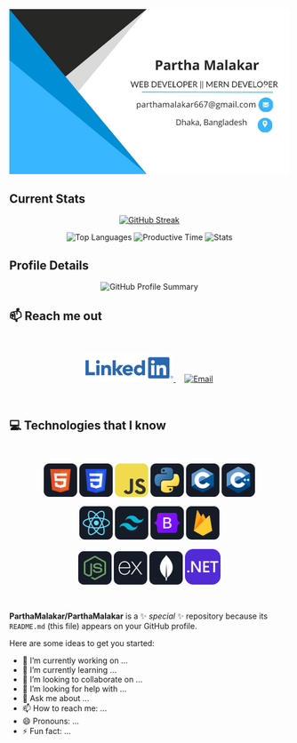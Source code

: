 <a href="https://www.linkedin.com/in/partha-malakar-ba1350247/">
<img src="https://raw.githubusercontent.com/ParthaMalakar/ParthaMalakar/main/images/1.jpg" />
</a>

## Current Stats
<p align="center">
<a  href="https://git.io/streak-stats"><img src="https://github-readme-streak-stats.herokuapp.com?user=ParthaMalakar" alt="GitHub Streak" /></a>
</p>

<p align="center">
<img src="http://github-profile-summary-cards.vercel.app/api/cards/repos-per-language?username=ParthaMalakar&theme=default" alt="Top Languages" width="250" /> <img src="http://github-profile-summary-cards.vercel.app/api/cards/productive-time?username=ParthaMalakar&theme=default&utcOffset=8" alt="Productive Time" width="250" /> <img src="http://github-profile-summary-cards.vercel.app/api/cards/stats?username=ParthaMalakar&theme=default" alt="Stats" width="250" />
</p>

## Profile Details

<p align="center">
  <img src="http://github-profile-summary-cards.vercel.app/api/cards/profile-details?username=ParthaMalakar&theme=default" alt="GitHub Profile Summary" />
</p>

## :mailbox: Reach me out

<br />

<p align="center">
  <a href="https://www.linkedin.com/in/partha-malakar-ba1350247/">
    <img height="50" src="https://raw.githubusercontent.com/ParthaMalakar/ParthaMalakar/main/images/linkedin%20(1).png" alt="LinkedIn" />
  </a>&nbsp;&nbsp;&nbsp;
  <a href="mailto:parthamalakar667@gmail.com">
    <img height="50" src="https://encrypted-tbn0.gstatic.com/images?q=tbn:ANd9GcQ6g-BP6Q89DmnjLqj0yWYSFnO21_1vCaiIvQ&us" alt="Email" />
  </a>
</p>


<br />

## :computer: Technologies that I know

<br>
<p align="center">
<img src="https://raw.githubusercontent.com/ParthaMalakar/ParthaMalakar/main/images/icons/HTML.png"/>
<img src="https://raw.githubusercontent.com/ParthaMalakar/ParthaMalakar/main/images/icons/css.png"/>
<img src="https://raw.githubusercontent.com/ParthaMalakar/ParthaMalakar/main/images/icons/JavaScript.png"/>
<img src="https://raw.githubusercontent.com/ParthaMalakar/ParthaMalakar/main/images/icons/python.png"/>
<img src="https://raw.githubusercontent.com/ParthaMalakar/ParthaMalakar/main/images/icons/c.png"/>
<img src="https://raw.githubusercontent.com/ParthaMalakar/ParthaMalakar/main/images/icons/cpp.png"/>
</p>
<p align="center">
<img src="https://raw.githubusercontent.com/ParthaMalakar/ParthaMalakar/main/images/icons/react.png"/>
<img src="https://raw.githubusercontent.com/ParthaMalakar/ParthaMalakar/main/images/icons/tailwind.png"/>
<img src="https://raw.githubusercontent.com/ParthaMalakar/ParthaMalakar/main/images/icons/Bootsrap.png"/>
<img src="https://raw.githubusercontent.com/ParthaMalakar/ParthaMalakar/main/images/icons/firebase.png"/>
</p>
<p align="center">
<img src="https://raw.githubusercontent.com/ParthaMalakar/ParthaMalakar/main/images/icons/node.png"/>
<img src="https://raw.githubusercontent.com/ParthaMalakar/ParthaMalakar/main/images/icons/express.png"/>
<img src="https://raw.githubusercontent.com/ParthaMalakar/ParthaMalakar/main/images/icons/mongo.png"/>
<img height="64" src="https://github.com/tandpfun/skill-icons/blob/main/icons/DotNet.svg">
</p><br/>



**ParthaMalakar/ParthaMalakar** is a ✨ _special_ ✨ repository because its `README.md` (this file) appears on your GitHub profile.

Here are some ideas to get you started:

- 🔭 I’m currently working on ...
- 🌱 I’m currently learning ...
- 👯 I’m looking to collaborate on ...
- 🤔 I’m looking for help with ...
- 💬 Ask me about ...
- 📫 How to reach me: ...
- 😄 Pronouns: ...
- ⚡ Fun fact: ...

